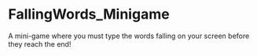 # FallingWords_Minigame
 A mini-game where you must type the words falling on your screen before they reach the end!

